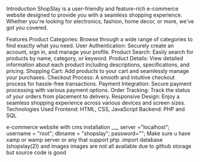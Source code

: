 Introduction
ShopSlay is a user-friendly and feature-rich e-commerce website designed to provide you with a seamless shopping experience. Whether you're looking for electronics, fashion, home decor, or more, we've got you covered.

Features
Product Categories: Browse through a wide range of categories to find exactly what you need.
User Authentication: Securely create an account, sign in, and manage your profile.
Product Search: Easily search for products by name, category, or keyword.
Product Details: View detailed information about each product including descriptions, specifications, and pricing.
Shopping Cart: Add products to your cart and seamlessly manage your purchases.
Checkout Process: A smooth and intuitive checkout process for hassle-free transactions.
Payment Integration: Secure payment processing with various payment options.
Order Tracking: Track the status of your orders from placement to delivery.
Responsive Design: Enjoy a seamless shopping experience across various devices and screen sizes.
Technologies Used
Frontend: HTML, CSS, JavaScript
Backend: PHP and SQL

e-commerce website with cms 
installation ___ 
server ="localhost";
username = "root";
dbname = "shopslay";
password="";
Make sure u have xamp or wamp server or any that support php .import database (shopslay(2)) and images 
images are not all available due to github storage
but source code is good
